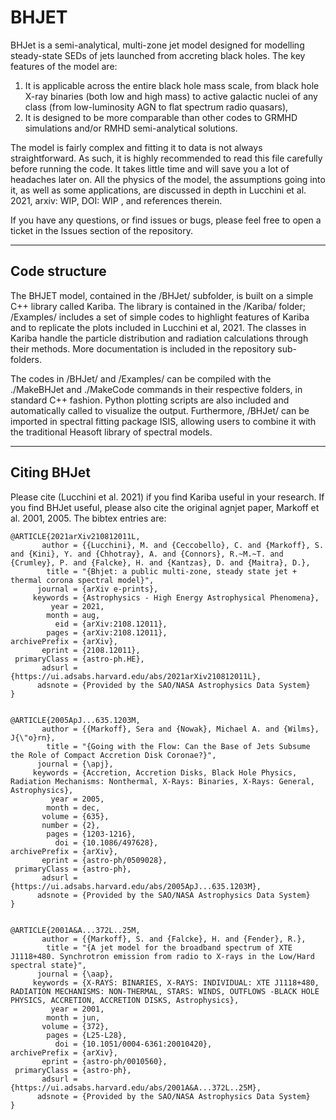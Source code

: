# BHJET

BHJet is a semi-analytical, multi-zone jet model designed for modelling steady-state SEDs of jets launched from accreting black holes. The key features of the model are: 
1) It is applicable across the entire black hole mass scale, from black hole X-ray binaries (both low and high mass) to active galactic nuclei of any class (from low-luminosity AGN to flat spectrum radio quasars),
2) It is designed to be more comparable than other codes to GRMHD simulations and/or RMHD semi-analytical solutions.

The model is fairly complex and fitting it to data is not always straightforward. As such, it is highly recommended to read this file carefully before running the code. It takes little time and will save you a lot of headaches later on. All the physics of the model, the assumptions going into it, as well as some applications, are discussed in depth in Lucchini et al. 2021, arxiv: WIP, DOI: WIP , and references therein.

If you have any questions, or find issues or bugs, please feel free to open a ticket in the Issues section of the repository. 

---------------------------------------------------------------------------------------------------------------------------------------

## Code structure

The BHJET model, contained in the /BHJet/ subfolder, is built on a simple C++ library called Kariba. The library is contained in the /Kariba/ folder; /Examples/ includes a set of simple codes to highlight features of Kariba and to replicate the plots included in Lucchini et al, 2021. The classes in Kariba handle the particle distribution and radiation calculations through their methods. More documentation is included in the repository sub-folders. 

The codes in /BHJet/ and /Examples/ can be compiled with the ./MakeBHJet and ./MakeCode commands in their respective folders, in standard C++ fashion. Python plotting scripts are also included and automatically called to visualize the output. Furthermore, /BHJet/ can be imported in spectral fitting package ISIS, allowing users to combine it with the traditional Heasoft library of spectral models.

---------------------------------------------------------------------------------------------------------------------------------------

## Citing BHJet

Please cite (Lucchini et al. 2021) if you find Kariba useful in your research. If you find BHJet useful, please also cite the original agnjet paper, Markoff et al. 2001, 2005. The bibtex entries are:

    @ARTICLE{2021arXiv210812011L,
           author = {{Lucchini}, M. and {Ceccobello}, C. and {Markoff}, S. and {Kini}, Y. and {Chhotray}, A. and {Connors}, R.~M.~T. and {Crumley}, P. and {Falcke}, H. and {Kantzas}, D. and {Maitra}, D.},
            title = "{Bhjet: a public multi-zone, steady state jet + thermal corona spectral model}",
          journal = {arXiv e-prints},
         keywords = {Astrophysics - High Energy Astrophysical Phenomena},
             year = 2021,
            month = aug,
              eid = {arXiv:2108.12011},
            pages = {arXiv:2108.12011},
    archivePrefix = {arXiv},
           eprint = {2108.12011},
     primaryClass = {astro-ph.HE},
           adsurl = {https://ui.adsabs.harvard.edu/abs/2021arXiv210812011L},
          adsnote = {Provided by the SAO/NASA Astrophysics Data System}
    }


    @ARTICLE{2005ApJ...635.1203M,
           author = {{Markoff}, Sera and {Nowak}, Michael A. and {Wilms}, J{\"o}rn},
            title = "{Going with the Flow: Can the Base of Jets Subsume the Role of Compact Accretion Disk Coronae?}",
          journal = {\apj},
         keywords = {Accretion, Accretion Disks, Black Hole Physics, Radiation Mechanisms: Nonthermal, X-Rays: Binaries, X-Rays: General, Astrophysics},
             year = 2005,
            month = dec,
           volume = {635},
           number = {2},
            pages = {1203-1216},
              doi = {10.1086/497628},
    archivePrefix = {arXiv},
           eprint = {astro-ph/0509028},
     primaryClass = {astro-ph},
           adsurl = {https://ui.adsabs.harvard.edu/abs/2005ApJ...635.1203M},
          adsnote = {Provided by the SAO/NASA Astrophysics Data System}
    }


    @ARTICLE{2001A&A...372L..25M,
           author = {{Markoff}, S. and {Falcke}, H. and {Fender}, R.},
            title = "{A jet model for the broadband spectrum of XTE J1118+480. Synchrotron emission from radio to X-rays in the Low/Hard spectral state}",
          journal = {\aap},
         keywords = {X-RAYS: BINARIES, X-RAYS: INDIVIDUAL: XTE J1118+480, RADIATION MECHANISMS: NON-THERMAL, STARS: WINDS, OUTFLOWS -BLACK HOLE PHYSICS, ACCRETION, ACCRETION DISKS, Astrophysics},
             year = 2001,
            month = jun,
           volume = {372},
            pages = {L25-L28},
              doi = {10.1051/0004-6361:20010420},
    archivePrefix = {arXiv},
           eprint = {astro-ph/0010560},
     primaryClass = {astro-ph},
           adsurl = {https://ui.adsabs.harvard.edu/abs/2001A&A...372L..25M},
          adsnote = {Provided by the SAO/NASA Astrophysics Data System}
    }
